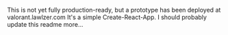 This is not yet fully production-ready, but a prototype has been deployed at valorant.lawlzer.com
It's a simple Create-React-App.
I should probably update this readme more...
